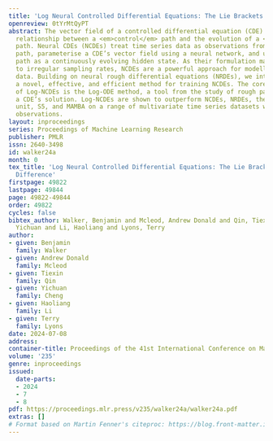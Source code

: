 ```yaml
---
title: 'Log Neural Controlled Differential Equations: The Lie Brackets Make A Difference'
openreview: 0tYrMtQyPT
abstract: The vector field of a controlled differential equation (CDE) describes the
  relationship between a <em>control</em> path and the evolution of a <em>solution</em>
  path. Neural CDEs (NCDEs) treat time series data as observations from a control
  path, parameterise a CDE’s vector field using a neural network, and use the solution
  path as a continuously evolving hidden state. As their formulation makes them robust
  to irregular sampling rates, NCDEs are a powerful approach for modelling real-world
  data. Building on neural rough differential equations (NRDEs), we introduce Log-NCDEs,
  a novel, effective, and efficient method for training NCDEs. The core component
  of Log-NCDEs is the Log-ODE method, a tool from the study of rough paths for approximating
  a CDE’s solution. Log-NCDEs are shown to outperform NCDEs, NRDEs, the linear recurrent
  unit, S5, and MAMBA on a range of multivariate time series datasets with up to $50{,}000$
  observations.
layout: inproceedings
series: Proceedings of Machine Learning Research
publisher: PMLR
issn: 2640-3498
id: walker24a
month: 0
tex_title: 'Log Neural Controlled Differential Equations: The Lie Brackets Make A
  Difference'
firstpage: 49822
lastpage: 49844
page: 49822-49844
order: 49822
cycles: false
bibtex_author: Walker, Benjamin and Mcleod, Andrew Donald and Qin, Tiexin and Cheng,
  Yichuan and Li, Haoliang and Lyons, Terry
author:
- given: Benjamin
  family: Walker
- given: Andrew Donald
  family: Mcleod
- given: Tiexin
  family: Qin
- given: Yichuan
  family: Cheng
- given: Haoliang
  family: Li
- given: Terry
  family: Lyons
date: 2024-07-08
address:
container-title: Proceedings of the 41st International Conference on Machine Learning
volume: '235'
genre: inproceedings
issued:
  date-parts:
  - 2024
  - 7
  - 8
pdf: https://proceedings.mlr.press/v235/walker24a/walker24a.pdf
extras: []
# Format based on Martin Fenner's citeproc: https://blog.front-matter.io/posts/citeproc-yaml-for-bibliographies/
---
```

